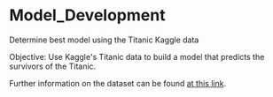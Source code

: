 # Model_Development
Determine best model using the Titanic Kaggle data

Objective: Use Kaggle's Titanic data to build a model that predicts the survivors of the Titanic. 

Further information on the dataset can be found [at this link](https://www.kaggle.com/competitions/titanic).
